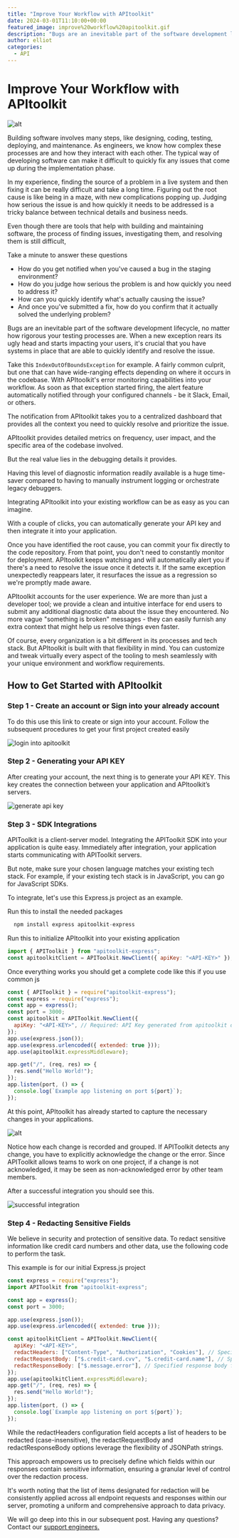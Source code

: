 ```yaml
---
title: "Improve Your Workflow with APItoolkit"
date: 2024-03-01T11:10:00+00:00
featured_image: improve%20workflow%20apitoolkit.gif
description: "Bugs are an inevitable part of the software development lifecycle, no matter how rigorous your testing processes are. When a new exception rears its ugly head and starts impacting your users, it's crucial that you have systems in place that are able to quickly identify and resolve the issue."
author: elliot
categories:
  - API
---
```


# Improve Your Workflow with APItoolkit

![alt](./improve%20workflow%20apitoolkit.gif)

Building software involves many steps, like designing, coding, testing, deploying, and maintenance. As engineers, we know how complex these processes are and how they interact with each other. The typical way of developing software can make it difficult to quickly fix any issues that come up during the implementation phase.

In my experience, finding the source of a problem in a live system and then fixing it can be really difficult and take a long time. Figuring out the root cause is like being in a maze, with new complications popping up. Judging how serious the issue is and how quickly it needs to be addressed is a tricky balance between technical details and business needs.

Even though there are tools that help with building and maintaining software, the process of finding issues, investigating them, and resolving them is still difficult,

Take a minute to answer these questions

- How do you get notified when you've caused a bug in the staging environment?
- How do you judge how serious the problem is and how quickly you need to address it?
- How can you quickly identify what's actually causing the issue?
- And once you've submitted a fix, how do you confirm that it actually solved the underlying problem?

Bugs are an inevitable part of the software development lifecycle, no matter how rigorous your testing processes are. When a new exception rears its ugly head and starts impacting your users, it's crucial that you have systems in place that are able to quickly identify and resolve the issue.

Take this `IndexOutOfBoundsException` for example. A fairly common culprit, but one that can have wide-ranging effects depending on where it occurs in the codebase. With APItoolkit's error monitoring capabilities into your workflow. As soon as that exception started firing, the alert feature automatically notified through your configured channels - be it Slack, Email, or others.

The notification from APItoolkit takes you to a centralized dashboard that provides all the context you need to quickly resolve and prioritize the issue.

APItoolkit provides detailed metrics on frequency, user impact, and the specific area of the codebase involved.

But the real value lies in the debugging details it provides.

Having this level of diagnostic information readily available is a huge time-saver compared to having to manually instrument logging or orchestrate legacy debuggers.

Integrating APItoolkit into your existing workflow can be as easy as you can imagine.

With a couple of clicks, you can automatically generate your API key and then integrate it into your application.

Once you have identified the root cause, you can commit your fix directly to the code repository. From that point, you don't need to constantly monitor for deployment. APItoolkit keeps watching and will automatically alert you if there's a need to resolve the issue once it detects it. If the same exception unexpectedly reappears later, it resurfaces the issue as a regression so we're promptly made aware.

APItoolkit accounts for the user experience. We are more than just a developer tool; we provide a clean and intuitive interface for end users to submit any additional diagnostic data about the issue they encountered. No more vague "something is broken" messages - they can easily furnish any extra context that might help us resolve things even faster.

Of course, every organization is a bit different in its processes and tech stack. But APItoolkit is built with that flexibility in mind. You can customize and tweak virtually every aspect of the tooling to mesh seamlessly with your unique environment and workflow requirements.

## How to Get Started with APItoolkit

### Step 1 - Create an account or Sign into your already account

To do this use this link to create or sign into your account. Follow the subsequent procedures to get your first project created easily

![login into apitoolkit](./login.png)

### Step 2 - Generating your API KEY

After creating your account, the next thing is to generate your API KEY. This key creates the connection between your application and APItoolkit’s servers.

![generate api key](./api-key.png)

### Step 3 - SDK Integrations

APIToolkit is a client-server model. Integrating the APIToolkit SDK into your application is quite easy. Immediately after integration, your application starts communicating with APIToolkit servers.

But note, make sure your chosen language matches your existing tech stack. For example, if your existing tech stack is in JavaScript, you can go for JavaScript SDKs.

To integrate, let's use this Express.js project as an example.

Run this to install the needed packages

```js
  npm install express apitoolkit-express
```

Run this to initialize APItoolkit into your existing application

```js
import { APIToolkit } from "apitoolkit-express";
const apitoolkitClient = APIToolkit.NewClient({ apiKey: "<API-KEY>" });
```

Once everything works you should get a complete code like this if you use common js

```js
const { APIToolkit } = require("apitoolkit-express");
const express = require("express");
const app = express();
const port = 3000;
const apitoolkit = APIToolkit.NewClient({
  apiKey: "<API-KEY>", // Required: API Key generated from apitoolkit dashboard
});
app.use(express.json());
app.use(express.urlencoded({ extended: true }));
app.use(apitoolkit.expressMiddleware);

app.get("/", (req, res) => {
  res.send("Hello World!");
});
app.listen(port, () => {
  console.log(`Example app listening on port ${port}`);
});
```

At this point, APItoolkit has already started to capture the necessary changes in your applications.

![alt](./chnages%20and%20errors.png)

Notice how each change is recorded and grouped. If APIToolkit detects any change, you have to explicitly acknowledge the change or the error. Since APIToolkit allows teams to work on one project, if a change is not acknowledged, it may be seen as non-acknowledged error by other team members.

After a successful integration you should see this.

![successful integration ](./suc-inte.png)

### Step 4 - Redacting Sensitive Fields

We believe in security and protection of sensitive data. To redact sensitive information like credit card numbers and other data, use the following code to perform the task.

This example is for our initial Express.js project

```js
const express = require("express");
import APIToolkit from "apitoolkit-express";

const app = express();
const port = 3000;

app.use(express.json());
app.use(express.urlencoded({ extended: true }));

const apitoolkitClient = APIToolkit.NewClient({
  apiKey: "<API-KEY>",
  redactHeaders: ["Content-Type", "Authorization", "Cookies"], // Specified headers will be redacted
  redactRequestBody: ["$.credit-card.cvv", "$.credit-card.name"], // Specified request bodies fields will be redacted
  redactResponseBody: ["$.message.error"], // Specified response body fields will be redacted
});
app.use(apitoolkitClient.expressMiddleware);
app.get("/", (req, res) => {
  res.send("Hello World!");
});
app.listen(port, () => {
  console.log(`Example app listening on port ${port}`);
});
```

While the redactHeaders configuration field accepts a list of headers to be redacted (case-insensitive), the redactRequestBody and redactResponseBody options leverage the flexibility of JSONPath strings.

This approach empowers us to precisely define which fields within our responses contain sensitive information, ensuring a granular level of control over the redaction process.

It's worth noting that the list of items designated for redaction will be consistently applied across all endpoint requests and responses within our server, promoting a uniform and comprehensive approach to data privacy.

We will go deep into this in our subsequent post. Having any questions? Contact our [support engineers.](hello@apitoolkit.io)

